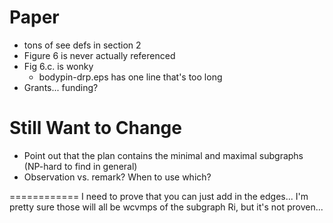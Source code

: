 Paper
============
- tons of see defs in section 2
- Figure 6 is never actually referenced
- Fig 6.c. is wonky
    - bodypin-drp.eps has one line that's too long
- Grants... funding?



Still Want to Change
=============
- Point out that the plan contains the minimal and maximal subgraphs (NP-hard to find in general)
- Observation vs. remark? When to use which?


============
I need to prove that you can just add in the edges... I'm pretty sure those will all be wcvmps of the subgraph Ri, but it's not proven...

